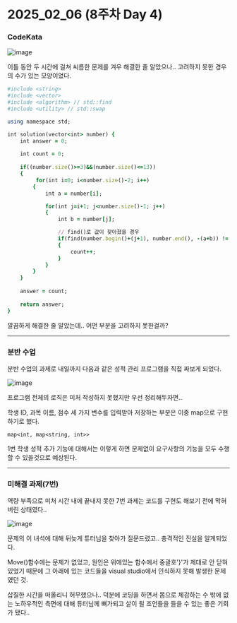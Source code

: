 # 2025_02_06 (8주차 Day 4)

### CodeKata

![image](https://github.com/user-attachments/assets/dc0f2402-c1a8-4ae2-b206-ad5025613c94) <br>

이틀 동안 두 시간에 걸쳐 씨름한 문제를 겨우 해결한 줄 알았으나.. 고려하지 못한 경우의 수가 있는 모양이었다. <br>

```ruby
#include <string>
#include <vector>
#include <algorithm> // std::find
#include <utility> // std::swap

using namespace std;

int solution(vector<int> number) {
    int answer = 0;
    
    int count = 0;
    
    if((number.size()>=3)&&(number.size()<=13))
    {
         for(int i=0; i<number.size()-2; i++)
        {
            int a = number[i];

            for(int j=i+1; j<number.size()-1; j++)
            {
                int b = number[j];

                // find()로 값이 찾아졌을 경우
                if(find(number.begin()+(j+1), number.end(), -(a+b)) != number.end())
                {
                    count++;
                }
            }
        }   
    }
    
    answer = count;
    
    return answer;
}
```

깔끔하게 해결한 줄 알았는데.. 어떤 부분을 고려하지 못한걸까? <br>

---

### 분반 수업

분반 수업의 과제로 내일까지 다음과 같은 성적 관리 프로그램을 직접 짜보게 되었다. <br>

![image](https://github.com/user-attachments/assets/bbc38e71-d97d-462f-8c97-50807ee48cee) <br>

프로그램 전체의 로직은 미처 작성하지 못했지만 우선 정리해두자면.. <br>

학생 ID, 과목 이름, 점수 세 가지 변수를 입력받아 저장하는 부분은 이중 map으로 구현하기로 했다. <br>

```
map<int, map<string, int>>
```

1번 학생 성적 추가 기능에 대해서는 이렇게 하면 문제없이 요구사항의 기능을 모두 수행할 수 있을것으로 예상된다. <br>

---

### 미해결 과제(7번)

역량 부족으로 미처 시간 내에 끝내지 못한 7번 과제는 코드를 구현도 해보기 전에 막혀버린 상태였다.. <br>

![image](https://github.com/user-attachments/assets/303625eb-2a55-4055-842d-882ac5a78af8) <br>

문제의 이 녀석에 대해 뒤늦게 튜터님을 찾아가 질문드렸고.. 충격적인 진실을 알게되었다. <br>

Move()함수에는 문제가 없었고, 원인은 위에있는 함수에서 중괄호'}'가 제대로 안 닫혀 있었기 때문에 그 아래에 있는 코드들을 visual studio에서 인식하지 못해 발생한 문제였던 것. <br>

삽질한 시간을 떠올리니 허무했으나.. 덕분에 코딩을 하면서 몸으로 체감하는 수 밖에 없는 노하우적인 측면에 대해 튜터님께 뼈가되고 살이 될 조언들을 들을 수 있는 좋은 기회가 됐다.. <br>

